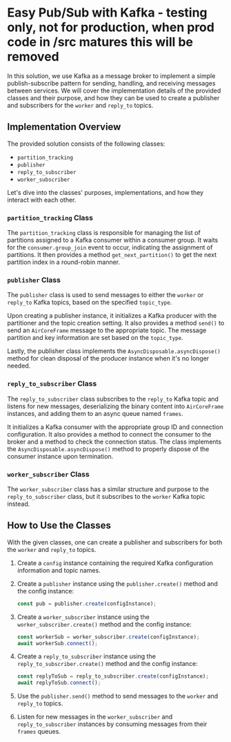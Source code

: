 # Easy Pub/Sub with Kafka - testing only, not for production, when prod code in /src matures this will be removed

In this solution, we use Kafka as a message broker to implement a simple publish-subscribe pattern for sending, handling, and receiving messages between services. We will cover the implementation details of the provided classes and their purpose, and how they can be used to create a publisher and subscribers for the `worker` and `reply_to` topics.

## Implementation Overview

The provided solution consists of the following classes:

- `partition_tracking`
- `publisher`
- `reply_to_subscriber`
- `worker_subscriber`

Let's dive into the classes' purposes, implementations, and how they interact with each other.

### `partition_tracking` Class

The `partition_tracking` class is responsible for managing the list of partitions assigned to a Kafka consumer within a consumer group. It waits for the `consumer.group_join` event to occur, indicating the assignment of partitions. It then provides a method `get_next_partition()` to get the next partition index in a round-robin manner.

### `publisher` Class

The `publisher` class is used to send messages to either the `worker` or `reply_to` Kafka topics, based on the specified `topic_type`.

Upon creating a publisher instance, it initializes a Kafka producer with the partitioner and the topic creation setting. It also provides a method `send()` to send an `AirCoreFrame` message to the appropriate topic. The message partition and key information are set based on the `topic_type`.

Lastly, the publisher class implements the `AsyncDisposable.asyncDispose()` method for clean disposal of the producer instance when it's no longer needed.

### `reply_to_subscriber` Class

The `reply_to_subscriber` class subscribes to the `reply_to` Kafka topic and listens for new messages, deserializing the binary content into `AirCoreFrame` instances, and adding them to an async queue named `frames`.

It initializes a Kafka consumer with the appropriate group ID and connection configuration. It also provides a method to connect the consumer to the broker and a method to check the connection status. The class implements the `AsyncDisposable.asyncDispose()` method to properly dispose of the consumer instance upon termination.

### `worker_subscriber` Class

The `worker_subscriber` class has a similar structure and purpose to the `reply_to_subscriber` class, but it subscribes to the `worker` Kafka topic instead.

## How to Use the Classes

With the given classes, one can create a publisher and subscribers for both the `worker` and `reply_to` topics.

1. Create a `config` instance containing the required Kafka configuration information and topic names.

2. Create a `publisher` instance using the `publisher.create()` method and the config instance:
   ```typescript
   const pub = publisher.create(configInstance);
   ```

3. Create a `worker_subscriber` instance using the `worker_subscriber.create()` method and the config instance:
   ```typescript
   const workerSub = worker_subscriber.create(configInstance);
   await workerSub.connect();
   ```

4. Create a `reply_to_subscriber` instance using the `reply_to_subscriber.create()` method and the config instance:
   ```typescript
   const replyToSub = reply_to_subscriber.create(configInstance);
   await replyToSub.connect();
   ```

5. Use the `publisher.send()` method to send messages to the `worker` and `reply_to` topics.
6. Listen for new messages in the `worker_subscriber` and `reply_to_subscriber` instances by consuming messages from their `frames` queues.
